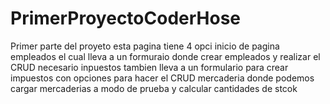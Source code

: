 # PrimerProyectoCoderHose
Primer parte del proyeto
esta pagina tiene 4 opci 
inicio de pagina 
empleados el cual lleva a un formuraio donde crear empleados y realizar el CRUD necesario
inpuestos tambien lleva a un formulario para crear impuestos con opciones  para hacer el CRUD
mercaderia donde podemos cargar mercaderias a modo de prueba y calcular cantidades  de stcok
